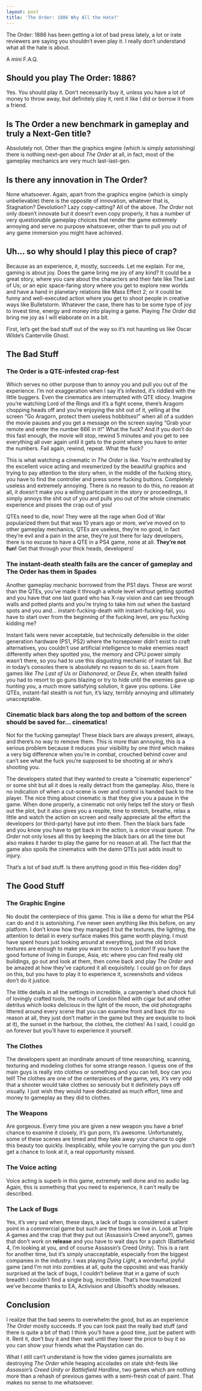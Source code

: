 ```yaml
---
layout: post
title: 'The Order: 1886 Why All the Hate?'
---
```


The Order: 1886 has been getting a lot of bad press lately, a lot or irate reviewers are saying you shouldn’t even play it. I really don’t understand what all the hate is about.

A mini F.A.Q.

## Should you play The Order: 1886?
Yes. You should play it. Don’t necessarily buy it, unless you have a lot of money to throw away, but definitely play it, rent it like I did or borrow it from a friend.

## Is The Order a new benchmark in gameplay and truly a Next-Gen title?
Absolutely not. Other than the graphics engine (which is simply astonishing) there is nothing next-gen about *The Order* at all, in fact, most of the gameplay mechanics are very much last-last-gen.

## Is there any innovation in The Order?
None whatsoever. Again, apart from the graphics engine (which is simply unbelievable) there is the opposite of innovation, whatever that is, Stagnation? Devolution? Lazy copy-catting? All of the above. *The Order* not only doesn’t innovate but it doesn’t even copy properly, it has a number of very questionable gameplay choices that render the game extremely annoying and serve no purpose whatsoever, other than to pull you out of any game immersion you might have achieved.

## Uh… so why should I play this piece of crap?
Because as an experience, it, mostly, succeeds. Let me explain. For me, gaming is about joy. Does the game bring me joy of any kind? It could be a great story, where you care about the characters and their fate like The Last of Us; or an epic space-faring story where you get to explore new worlds and have a hand in planetary relations like Mass Effect 2; or it could be funny and well-executed action where you get to shoot people in creative ways like Bulletstorm. Whatever the case, there has to be some type of joy to invest time, energy and money into playing a game. Playing *The Order* did bring me joy as I will elaborate on in a bit.

First, let’s get the bad stuff out of the way so it’s not haunting us like Oscar Wilde’s Canterville Ghost.

## The Bad Stuff

### The Order is a QTE-infested crap-fest
Which serves no other purpose than to annoy you and pull you out of the experience. I’m not exaggeration when I say it’s infested, it’s riddled with the little buggers. Even the cinematics are interrupted with QTE idiocy. Imagine you’re watching Lord of the Rings and it’s a fight scene, there’s Aragorn chopping heads off and you’re enjoying the shit out of it, yelling at the screen “Go Aragorn, protect them useless hobbitses!” when all of a sudden the movie pauses and you get a message on the screen saying “Grab your remote and enter the number 666 in it!” What the fuck? And if you don’t do this fast enough, the movie will stop, rewind 5 minutes and you get to see everything all over again until it gets to the point where you have to enter the numbers. Fail again, rewind, repeat. What the fuck?

This is what watching a cinematic in *The Order* is like. You’re enthralled by the excellent voice acting and mesmerized by the beautiful graphics and trying to pay attention to the story when, in the middle of the fucking story, you have to find the controller and press some fucking buttons. Completely useless and extremely annoying. There is no reason to do this, no reason at all, it doesn’t make you a willing participant in the story or proceedings, it simply annoys the shit out of you and pulls you out of the whole cinematic experience and pisses the crap out of you!

QTEs need to die, now! They were all the rage when God of War popularized them but that was 10 years ago or more, we’ve moved on to other gameplay mechanics, QTEs are useless, they’re no good, in fact they’re evil and a pain in the arse, they’re just there for lazy developers, there is no excuse to have a QTE in a PS4 game, none at all. **They’re not fun!** Get that through your thick heads, developers!

### The instant-death stealth fails are the cancer of gameplay and The Order has them in Spades
Another gameplay mechanic borrowed from the PS1 days. These are worst than the QTEs, you’ve made it through a whole level without getting spotted and you have that one last guard who has X-ray vision and can see through walls and potted plants and you’re trying to take him out when the bastard spots and you and… instant-fucking-death with instant-fucking-fail, you have to start over from the beginning of the fucking level, are you fucking kidding me?

Instant fails were never acceptable, but technically defensible in the older generation hardware (PS1, PS2) where the horsepower didn’t exist to craft alternatives, you couldn’t use artificial intelligence to make enemies react differently when they spotted you, the memory and CPU power simply wasn’t there, so you had to use this disgusting mechanic of instant fail. But in today’s consoles there is absolutely no reason to do so. Learn from games like *The Last of Us* or *Dishonored*, or *Deus Ex*, when stealth failed you had to resort to go guns blazing or try to hide until the enemies gave up hunting you, a much more satisfying solution, it gave you options. Like QTEs, instant-fail stealth is not fun, it’s lazy, terribly annoying and ultimately unacceptable.

### Cinematic black bars along the top and bottom of the screen should be saved for… cinematics!
Not for the fucking gameplay! These black bars are always present, always, and there’s no way to remove them. This is more than annoying, this is a serious problem because it reduces your visibility by one third which makes a very big difference when you’re in combat, crouched behind cover and can’t see what the fuck you’re supposed to be shooting at or who’s shooting you.

The developers stated that they wanted to create a “cinematic experience” or some shit but all it does is really detract from the gameplay. Also, there is no indication of when a cut-scene is over and control is handed back to the player. The nice thing about cinematic is that they give you a pause in the game. When done properly, a cinematic not only helps tell the story or flesh out the plot, but it also gives you a respite, time to stretch, breathe, relax a little and watch the action on screen and really appreciate all the effort the developers (or third-party) have put into them. Then the black bars fade and you know you have to get back in the action, is a nice visual queue. *The Order* not only loses all this by keeping the black bars on all the time but also makes it harder to play the game for no reason at all. The fact that the game also spoils the cinematics with the damn QTEs just adds insult to injury.

That’s a lot of bad stuff. Is there anything good in this flea-ridden dog?

## The Good Stuff

### The Graphic Engine
No doubt the centerpiece of this game. This is like a demo for what the PS4 can do and it is astonishing. I’ve never seen anything like this before, on any platform. I don’t know how they managed it but the textures, the lighting, the attention to detail in every surface makes this game worth playing. I must have spent hours just looking around at everything, just the old brick textures are enough to make you want to move to London! If you have the good fortune of living in Europe, Asia, etc where you can find really old buildings, go out and look at them, then come back and play *The Order* and be amazed at how they’ve captured it all exquisitely. I could go on for days on this, but you have to play it to experience it, screenshots and videos don’t do it justice.

The little details in all the settings in incredible, a carpenter’s shed chock full of lovingly crafted tools, the roofs of London filled with cigar but and other detritus which looks delicious in the light of the moon, the old photographs littered around every scene that you can examine front and back (for no reason at all, they just don’t matter in the game but they are exquisite to look at it), the sunset in the harbour, the clothes, the clothes! As I said, I could go on forever but you’ll have to experience it yourself.

### The Clothes
The developers spent an inordinate amount of time researching, scanning, texturing and modeling clothes for some strange reason. I guess one of the main guys is really into clothes or something and you can tell, boy can you tell! The clothes are one of the centerpieces of the game, yes, it’s very odd that a shooter would take clothes so seriously but it definitely pays off visually. I just wish they would have dedicated as much effort, time and money to gameplay as they did to clothes.

### The Weapons
Are gorgeous. Every time you are given a new weapon you have a brief chance to examine it closely, it’s gun porn, it’s awesome. Unfortunately, some of these scenes are timed and they take away your chance to ogle this beauty too quickly. Inexplicably, while you’re carrying the gun you don’t get a chance to look at it, a real opportunity missed.

### The Voice acting
Voice acting is superb in this game, extremely well done and no audio lag. Again, this is something that you need to experience, it can’t really be described.

### The Lack of Bugs
Yes, it’s very sad when, these days, a lack of bugs is considered a salient point in a commercial game but such are the times we live in. Look at Triple A games and the crap that they put out (Assassin’s Creed anyone?), games that don’t work on **release** and you have to wait days for a patch (Battlefield 4, I’m looking at you, and of course Assassin’s Creed Unity). This is a rant for another time, but it’s simply unacceptable, especially from the biggest companies in the industry. I was playing *Dying Light*, a wonderful, joyful game (and I’m not into zombies at all, quite the opposite) and was frankly surprised at the lack of bugs, I couldn’t believe that in a game of such breadth I couldn’t find a single bug, incredible. That’s how traumatized we’ve become thanks to EA, Activision and Ubisoft’s shoddy releases.

## Conclusion
I realize that the bad seems to overwhelm the good, but as an experience *The Order* mostly succeeds. If you can look past the really bad stuff (and there is quite a bit of that) I think you’ll have a good time, just be patient with it. Rent it, don’t buy it and then wait until they lower the price to buy it so you can show your friends what the Playstation can do.

What I still can’t understand is how the video games journalists are destroying *The Order* while heaping accolades on stale shit-fests like *Assassin’s Creed Unity* or *Battlefield Hardline*, two games which are nothing more than a rehash of previous games with a semi-fresh coat of paint. That makes no sense to me whatsoever.

